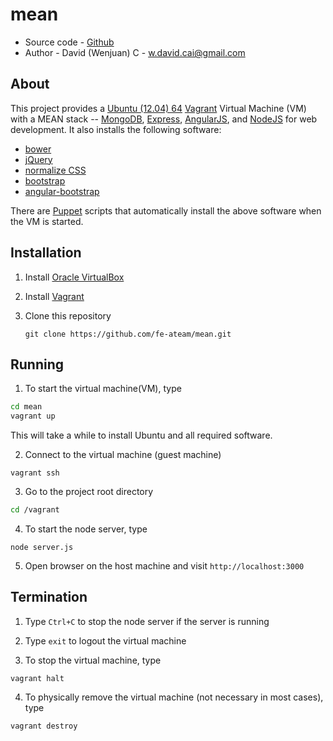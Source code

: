 mean
====

* Source code - [Github](https://github.com/fe-ateam/mean.git)
* Author - David (Wenjuan) C - <w.david.cai@gmail.com>

About
-----

This project provides a [Ubuntu (12.04) 64](http://releases.ubuntu.com/precise/) [Vagrant](http://www.vagrantup.com/) Virtual Machine (VM) with a MEAN stack -- [MongoDB](https://www.mongodb.org/), [Express](http://expressjs.com/), [AngularJS](https://angularjs.org/), and [NodeJS](http://nodejs.org/) for web development. It also installs the following software:

* [bower](http://bower.io/)
* [jQuery](http://jquery.com/)
* [normalize CSS](http://necolas.github.io/normalize.css/)
* [bootstrap](http://getbootstrap.com/)
* [angular-bootstrap](https://github.com/angular-ui/bootstrap)

There are [Puppet](http://puppetlabs.com) scripts that automatically install the above software when the VM is started.

Installation
------------

1. Install [Oracle VirtualBox](https://www.virtualbox.org/wiki/Downloads)

2. Install [Vagrant](http://www.vagrantup.com/downloads.html)

3. Clone this repository

    ```
    git clone https://github.com/fe-ateam/mean.git
    ```

Running
-------

1. To start the virtual machine(VM), type

  ```bash
  cd mean
  vagrant up
  ```

  This will take a while to install Ubuntu and all required software.

2. Connect to the virtual machine (guest machine)

  ```
  vagrant ssh
  ```

3. Go to the project root directory

  ```bash
  cd /vagrant
  ```

4. To start the node server, type

  ```
  node server.js
  ```

5. Open browser on the host machine and visit `http://localhost:3000`

Termination
-----------

1. Type `Ctrl+C` to stop the node server if the server is running

2. Type `exit` to logout the virtual machine

3. To stop the virtual machine, type

  ```
  vagrant halt
  ```

4. To physically remove the virtual machine (not necessary in most cases), type

  ```
  vagrant destroy
  ```


